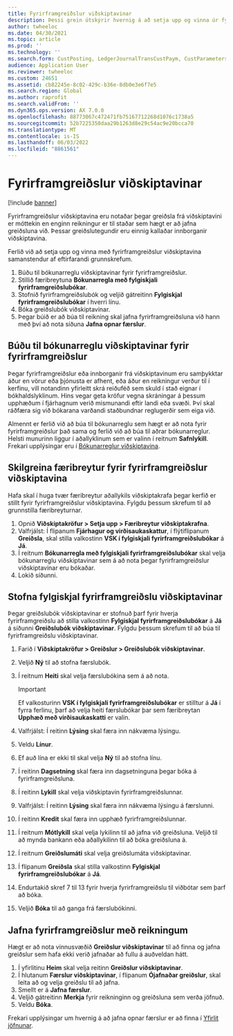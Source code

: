 ```yaml
---
title: Fyrirframgreiðslur viðskiptavinar
description: Þessi grein útskýrir hvernig á að setja upp og vinna úr fyrirframgreiðslum viðskiptavina (einnig þekkt sem innlán viðskiptavina).
author: twheeloc
ms.date: 04/30/2021
ms.topic: article
ms.prod: ''
ms.technology: ''
ms.search.form: CustPosting, LedgerJournalTransCustPaym, CustParameters
audience: Application User
ms.reviewer: twheeloc
ms.custom: 24651
ms.assetid: cb82245e-8c02-429c-b36e-8db0e3e6f7e5
ms.search.region: Global
ms.author: raprofit
ms.search.validFrom: ''
ms.dyn365.ops.version: AX 7.0.0
ms.openlocfilehash: 88773067c472471fb75167712268d1076c1738a5
ms.sourcegitcommit: 52b7225350daa29b1263d8e29c54ac9e20bcca70
ms.translationtype: MT
ms.contentlocale: is-IS
ms.lasthandoff: 06/03/2022
ms.locfileid: "8861561"
---
```

# <a name="customer-prepayments"></a>Fyrirframgreiðslur viðskiptavinar

[!include [banner](../includes/banner.md)]

Fyrirframgreiðslur viðskiptavina eru notaðar þegar greiðsla frá viðskiptavini er móttekin en enginn reikningur er til staðar sem hægt er að jafna greiðsluna við. Þessar greiðslutegundir eru einnig kallaðar innborganir viðskiptavina.

Ferlið við að setja upp og vinna með fyrirframgreiðslur viðskiptavina samanstendur af eftirfarandi grunnskrefum.

1. Búðu til bókunarreglu viðskiptavinar fyrir fyrirframgreiðslur.
2. Stillið færibreytuna **Bókunarregla með fylgiskjali fyrirframgreiðslubókar**.
3. Stofnið fyrirframgreiðslubók og veljið gátreitinn **Fylgiskjal fyrirframgreiðslubókar** í hverri línu.
4. Bóka greiðslubók viðskiptavinar.
5. Þegar búið er að búa til reikning skal jafna fyrirframgreiðsluna við hann með því að nota síðuna **Jafna opnar færslur**.

## <a name="create-a-customer-posting-profile-for-prepayments"></a>Búðu til bókunarreglu viðskiptavinar fyrir fyrirframgreiðslur

Þegar fyrirframgreiðslur eða innborganir frá viðskiptavinum eru samþykktar áður en vörur eða þjónusta er afhent, eða áður en reikningur verður til í kerfinu, vill notandinn yfirleitt skrá reiðuféð sem skuld í stað eignar í bókhaldslyklinum. Hins vegar geta kröfur vegna skráningar á þessum upphæðum í fjárhagnum verið mismunandi eftir landi eða svæði. Því skal ráðfæra sig við bókarana varðandi staðbundnar reglugerðir sem eiga við.

Almennt er ferlið við að búa til bókunarreglu sem hægt er að nota fyrir fyrirframgreiðslur það sama og ferlið við að búa til aðrar bókunarreglur. Helsti munurinn liggur í aðallyklinum sem er valinn í reitnum **Safnlykill**. Frekari upplýsingar eru í [Bókunarreglur viðskiptavina](customer-posting-profiles.md).

## <a name="define-parameters-for-customer-prepayments"></a>Skilgreina færibreytur fyrir fyrirframgreiðslur viðskiptavina

Hafa skal í huga tvær færibreytur aðallykils viðskiptakrafa þegar kerfið er stillt fyrir fyrirframgreiðslur viðskiptavina. Fylgdu þessum skrefum til að grunnstilla færibreyturnar.

1. Opnið **Viðskiptakröfur \> Setja upp \> Færibreytur viðskiptakrafna**.
2. Valfrjálst: Í flipanum **Fjárhagur og virðisaukaskattur**, í flýtiflipanum **Greiðsla**, skal stilla valkostinn **VSK í fylgiskjali fyrirframgreiðslubókar** á **Já**.
3. Í reitnum **Bókunarregla með fylgiskjali fyrirframgreiðslubókar** skal velja bókunarreglu viðskiptavinar sem á að nota þegar fyrirframgreiðslur viðskiptavinar eru bókaðar.
4. Lokið síðunni.

## <a name="create-customer-prepayment-vouchers"></a>Stofna fylgiskjal fyrirframgreiðslu viðskiptavinar

Þegar greiðslubók viðskiptavinar er stofnuð þarf fyrir hverja fyrirframgreiðslu að stilla valkostinn **Fylgiskjal fyrirframgreiðslubókar** á **Já** á síðunni **Greiðslubók viðskiptavinar**. Fylgdu þessum skrefum til að búa til fyrirframgreiðslu viðskiptavinar.

1. Farið í **Viðskiptakröfur \> Greiðslur \> Greiðslubók viðskiptavinar**.
2. Veljið **Ný** til að stofna færslubók.
3. Í reitnum **Heiti** skal velja færslubókina sem á að nota.

    > [!IMPORTANT]
    > Ef valkosturinn **VSK í fylgiskjali fyrirframgreiðslubókar** er stilltur á **Já** í fyrra ferlinu, þarf að velja heiti færslubókar þar sem færibreytan **Upphæð með virðisaukaskatti** er valin. 

4. Valfrjálst: Í reitinn **Lýsing** skal færa inn nákvæma lýsingu.
5. Veldu **Línur**.
6. Ef auð lína er ekki til skal velja **Ný** til að stofna línu.
7. Í reitinn **Dagsetning** skal færa inn dagsetninguna þegar bóka á fyrirframgreiðsluna.
8. Í reitinn **Lykill** skal velja viðskiptavin fyrirframgreiðslunnar.
9. Valfrjálst: Í reitinn **Lýsing** skal færa inn nákvæma lýsingu á færslunni.
10. Í reitinn **Kredit** skal færa inn upphæð fyrirframgreiðslunnar.
11. Í reitnum **Mótlykill** skal velja lykilinn til að jafna við greiðsluna. Veljið til að mynda bankann eða aðallykilinn til að bóka greiðsluna á.
12. Í reitnum **Greiðslumáti** skal velja greiðslumáta viðskiptavinar.
13. Í flipanum **Greiðsla** skal stilla valkostinn **Fylgiskjal fyrirframgreiðslubókar** á **Já**.
14. Endurtakið skref 7 til 13 fyrir hverja fyrirframgreiðslu til viðbótar sem þarf að bóka.
15. Veljið **Bóka** til að ganga frá færslubókinni.

## <a name="settle-prepayments-with-invoices"></a>Jafna fyrirframgreiðslur með reikningum

Hægt er að nota vinnusvæðið **Greiðslur viðskiptavinar** til að finna og jafna greiðslur sem hafa ekki verið jafnaðar að fullu á auðveldan hátt.

1. Í yfirlitinu **Heim** skal velja reitinn **Greiðslur viðskiptavinar**.
2. Í hlutanum **Færslur viðskiptavinar**, í flipanum **Ójafnaðar greiðslur**, skal leita að og velja greiðslu til að jafna.
3. Smellt er á **Jafna færslur**.
4. Veljið gátreitinn **Merkja** fyrir reikninginn og greiðsluna sem verða jöfnuð.
5. Veldu **Bóka**.

Frekari upplýsingar um hvernig á að jafna opnar færslur er að finna í [Yfirlit jöfnunar](/dynamics365/finance/cash-bank-management/settlement-overview).
